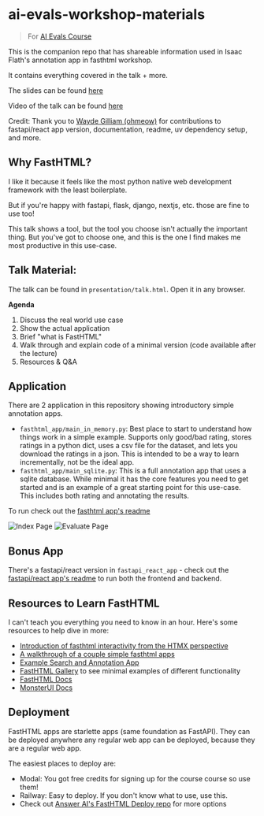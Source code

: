 # ai-evals-workshop-materials

> For [AI Evals Course](https://bit.ly/evals-ai)

This is the companion repo that has shareable information used in Isaac Flath's annotation app in fasthtml workshop.

It contains everything covered in the talk + more.

The slides can be found [here](https://ai-evals-course.github.io/isaac-fasthtml-workshop/presentation/talk.html)

Video of the talk can be found [here](https://www.youtube.com/watch?v=fA4pe9bE0LY)

Credit:  Thank you to [Wayde Gilliam (ohmeow)](https://ohmeow.com/) for contributions to fastapi/react app version, documentation, readme, uv dependency setup, and more.

## Why FastHTML?

I like it because it feels like the most python native web development framework with the least boilerplate.

But if you're happy with fastapi, flask, django, nextjs, etc. those are fine to use too!  

This talk shows a tool, but the tool you choose isn't actually the important thing.  But you've got to choose one, and this is the one I find makes me most productive in this use-case.

## Talk Material:

The talk can be found in `presentation/talk.html`.  Open it in any browser.

**Agenda**
1. Discuss the real world use case
2. Show the actual application
3. Brief "what is FastHTML"
4. Walk through and explain code of a minimal version (code available after the lecture)
5. Resources & Q&A

## Application

There are 2 application in this repository showing introductory simple annotation apps.

- `fasthtml_app/main_in_memory.py`: Best place to start to understand how things work in a simple example.  Supports only good/bad rating, stores ratings in a python dict, uses a csv file for the dataset, and lets you download the ratings in a json.  This is intended to be a way to learn incrementally, not be the ideal app.
- `fasthtml_app/main_sqlite.py`:  This is a full annotation app that uses a sqlite database.  While minimal it has the core features you need to get started and is an example of a great starting point for this use-case.  This includes both rating and annotating the results.

To run check out the [fasthtml app's readme](./fasthtml_app/README.md)

![Index Page](./images/index_page.png)
![Evaluate Page](./images/evaluate_page.png)

## Bonus App

There's a fastapi/react version in `fastapi_react_app` - check out the [fastapi/react app's readme](./fastapi_react_app/README.md) to run both the frontend and backend.

## Resources to Learn FastHTML

I can't teach you everything you need to know in an hour.  Here's some resources to help dive in more:

- [Introduction of fasthtml interactivity from the HTMX perspective](https://isaacflath.com/blog/blog_post?fpath=posts%2F2025-04-22-HTMXFoundationsForFasthtml.qmd)
- [A walkthrough of a couple simple fasthtml apps](https://isaacflath.com/blog/blog_post?fpath=posts%2F2025-03-27-FastHTML-Lesson1.ipynb)
- [Example Search and Annotation App](https://github.com/Isaac-Flath/search-starter-demo)
- [FastHTML Gallery](https://gallery.fastht.ml/) to see minimal examples of different functionality
- [FastHTML Docs](doc.fastht.ml)
- [MonsterUI Docs](https://monsterui.answer.ai/)

## Deployment

FastHTML apps are starlette apps (same foundation as FastAPI).  They can be deployed anywhere any regular web app can be deployed, because they are a regular web app.

The easiest places to deploy are:

- Modal: You got free credits for signing up for the course course so use them!
- Railway: Easy to deploy.  If you don't know what to use, use this.
- Check out [Answer AI's FastHTML Deploy repo](https://github.com/answerdotai/fh-deploy) for more options
